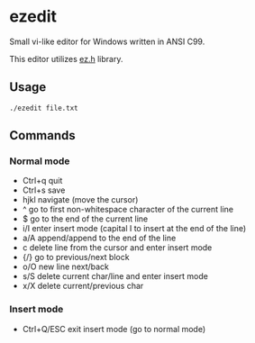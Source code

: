 # ezedit

Small vi-like editor for Windows written in ANSI C99.

This editor utilizes [ez.h](https://github.com/driverfury/ez) library.

## Usage

```
./ezedit file.txt
```

## Commands

### Normal mode

- Ctrl+q quit
- Ctrl+s save
- hjkl navigate (move the cursor)
- ^ go to first non-whitespace character of the current line
- $ go to the end of the current line
- i/I enter insert mode (capital I to insert at the end of the line)
- a/A append/append to the end of the line
- c delete line from the cursor and enter insert mode
- {/} go to previous/next block
- o/O new line next/back
- s/S delete current char/line and enter insert mode
- x/X delete current/previous char

### Insert mode

- Ctrl+Q/ESC exit insert mode (go to normal mode)
